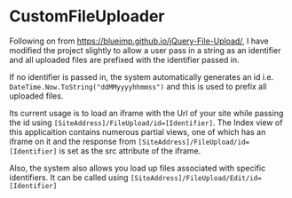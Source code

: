 # CustomFileUploader
Following on from https://blueimp.github.io/jQuery-File-Upload/, I have modified the project slightly to allow a user pass in a string as an identifier and all uploaded files are prefixed with the identifier passed in.

If no identifier is passed in, the system automatically generates an id i.e. `DateTime.Now.ToString("ddMMyyyyhhmmss")` and this is used to prefix all uploaded files.

Its current usage is to load an iframe with the Url of your site while passing the id using `[SiteAddress]/FileUpload/id=[Identifier]`. The Index view of this applicaition contains numerous partial views, one of which has an iframe on it and the response from `[SiteAddress]/FileUpload/id=[Identifier]` is set as the src attribute of the iframe.

Also, the system also allows you load up files associated with specific identifiers. It can be called using `[SiteAddress]/FileUpload/Edit/id=[Identifier]`
